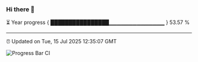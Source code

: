 ### Hi there 👋

⏳ Year progress { ████████████████▁▁▁▁▁▁▁▁▁▁▁▁▁▁ } 53.57 %

---

⏰ Updated on Tue, 15 Jul 2025 12:35:07 GMT

![Progress Bar CI](https://github.com/liununu/liununu/workflows/Progress%20Bar%20CI/badge.svg)
